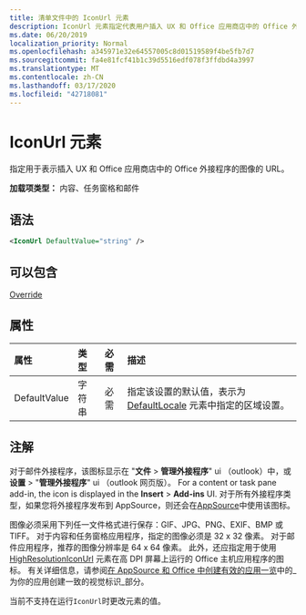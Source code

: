 ```yaml
---
title: 清单文件中的 IconUrl 元素
description: IconUrl 元素指定代表用户插入 UX 和 Office 应用商店中的 Office 外接程序的图像的 URL。
ms.date: 06/20/2019
localization_priority: Normal
ms.openlocfilehash: a345971e32e64557005c8d01519589f4be5fb7d7
ms.sourcegitcommit: fa4e81fcf41b1c39d5516edf078f3ffdbd4a3997
ms.translationtype: MT
ms.contentlocale: zh-CN
ms.lasthandoff: 03/17/2020
ms.locfileid: "42718081"
---
```

# <a name="iconurl-element"></a>IconUrl 元素

指定用于表示插入 UX 和 Office 应用商店中的 Office 外接程序的图像的 URL。

**加载项类型：** 内容、任务窗格和邮件

## <a name="syntax"></a>语法

```XML
<IconUrl DefaultValue="string" />
```

## <a name="can-contain"></a>可以包含

[Override](override.md)

## <a name="attributes"></a>属性

|**属性**|**类型**|**必需**|**描述**|
|:-----|:-----|:-----|:-----|
|DefaultValue|字符串|必需|指定该设置的默认值，表示为 [DefaultLocale](defaultlocale.md) 元素中指定的区域设置。|

## <a name="remarks"></a>注解

对于邮件外接程序，该图标显示在 "**文件** > **管理外接程序**" ui （outlook）中，或**设置** > "**管理外接程序**" ui （outlook 网页版）。 For a content or task pane add-in, the icon is displayed in the **Insert** > **Add-ins** UI. 对于所有外接程序类型，如果您将外接程序发布到 AppSource，则还会在[AppSource](https://appsource.microsoft.com)中使用该图标。

图像必须采用下列任一文件格式进行保存：GIF、JPG、PNG、EXIF、BMP 或 TIFF。 对于内容和任务窗格应用程序，指定的图像必须是 32 x 32 像素。 对于邮件应用程序，推荐的图像分辨率是 64 x 64 像素。 此外，还应指定用于使用 [HighResolutionIconUrl](highresolutioniconurl.md) 元素在高 DPI 屏幕上运行的 Office 主机应用程序的图标。 有关详细信息，请参阅[在 AppSource 和 Office 中创建有效的应用一览](/office/dev/store/create-effective-office-store-listings#create-a-consistent-visual-identity)中的_为你的应用创建一致的视觉标识_部分。

当前不支持在运行`IconUrl`时更改元素的值。